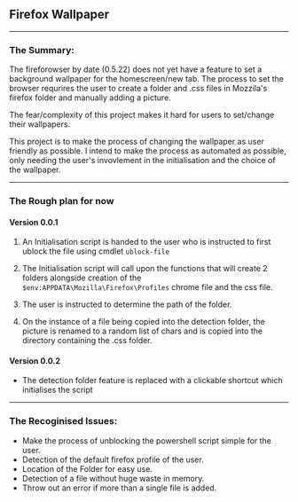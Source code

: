 ## Firefox Wallpaper  

***
### **The Summary:**   

The fireforowser by date (0.5.22) does not yet have a feature to set a background wallpaper for the homescreen/new tab. 
The process to set the browser requrires the user to create a folder and .css files in Mozzila's firefox folder and manually adding a picture. 


The fear/complexity of this project makes it hard for users to set/change their wallpapers. 


This project is to make the process of changing the wallpaper as user friendly as possible. 
I intend to make the process as automated as possible, only needing the user's invovlement in the initialisation and the choice of the wallpaper.

***

### **The Rough plan for now**
 
 #### Version 0.0.1
 1. An Initialisation script is handed to the user who is instructed to first ublock the file using cmdlet `ublock-file` 

 2. The Initialisation script will call upon the functions that will create 2 folders alongside creation of the `$env:APPDATA\Mozilla\Firefox\Profiles` chrome file and the css file. 

 3. The user is instructed to determine the path of the folder. 

 4. On the instance of a file being copied into the detection folder, the picture is renamed to a random list of chars and is copied into the directory containing the .css folder. 

 #### Version 0.0.2
 * The detection folder feature is replaced with a clickable shortcut which initialises the script 
 
***

### The Recoginised Issues:

* Make the process of unblocking the powershell script simple for the user.
* Detection of the default firefox profile of the user.
* Location of the Folder for easy use.
* Detection of a file without huge waste in memory. 
* Throw out an error if more than a single file is added.


